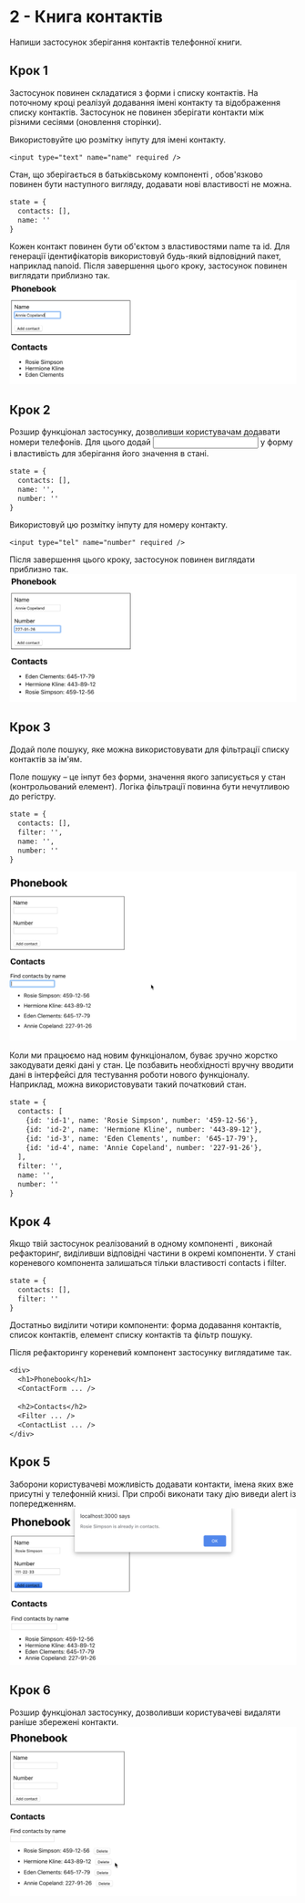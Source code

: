 # 2 - Книга контактів

Напиши застосунок зберігання контактів телефонної книги.

## Крок 1

Застосунок повинен складатися з форми і списку контактів. На поточному кроці реалізуй додавання імені контакту та відображення списку контактів. Застосунок не повинен зберігати контакти між різними сесіями (оновлення сторінки).

Використовуйте цю розмітку інпуту для імені контакту.

    <input type="text" name="name" required />

Стан, що зберігається в батьківському компоненті <App>, обов'язково повинен бути наступного вигляду, додавати нові властивості не можна.

    state = {
      contacts: [],
      name: ''
    }

Кожен контакт повинен бути об'єктом з властивостями name та id. Для генерації ідентифікаторів використовуй будь-який відповідний пакет, наприклад nanoid. Після завершення цього кроку, застосунок повинен виглядати приблизно так.
![alt text](image.png)

## Крок 2

Розшир функціонал застосунку, дозволивши користувачам додавати номери телефонів. Для цього додай <input type="tel"> у форму і властивість для зберігання його значення в стані.

    state = {
      contacts: [],
      name: '',
      number: ''
    }

Використовуй цю розмітку інпуту для номеру контакту.

    <input type="tel" name="number" required />

Після завершення цього кроку, застосунок повинен виглядати приблизно так.
![alt text](image-1.png)

## Крок 3

Додай поле пошуку, яке можна використовувати для фільтрації списку контактів за ім'ям.

Поле пошуку – це інпут без форми, значення якого записується у стан (контрольований елемент).
Логіка фільтрації повинна бути нечутливою до регістру.

    state = {
      contacts: [],
      filter: '',
      name: '',
      number: ''
    }

![alt text](step-3.gif)

Коли ми працюємо над новим функціоналом, буває зручно жорстко закодувати деякі дані у стан. Це позбавить необхідності вручну вводити дані в інтерфейсі для тестування роботи нового функціоналу. Наприклад, можна використовувати такий початковий стан.

    state = {
      contacts: [
        {id: 'id-1', name: 'Rosie Simpson', number: '459-12-56'},
        {id: 'id-2', name: 'Hermione Kline', number: '443-89-12'},
        {id: 'id-3', name: 'Eden Clements', number: '645-17-79'},
        {id: 'id-4', name: 'Annie Copeland', number: '227-91-26'},
      ],
      filter: '',
      name: '',
      number: ''
    }

## Крок 4

Якщо твій застосунок реалізований в одному компоненті <App>, виконай рефакторинг, виділивши відповідні частини в окремі компоненти. У стані кореневого компонента <App> залишаться тільки властивості contacts і filter.

    state = {
      contacts: [],
      filter: ''
    }

Достатньо виділити чотири компоненти: форма додавання контактів, список контактів, елемент списку контактів та фільтр пошуку.

Після рефакторингу кореневий компонент застосунку виглядатиме так.

    <div>
      <h1>Phonebook</h1>
      <ContactForm ... />

      <h2>Contacts</h2>
      <Filter ... />
      <ContactList ... />
    </div>

## Крок 5

Заборони користувачеві можливість додавати контакти, імена яких вже присутні у телефонній книзі. При спробі виконати таку дію виведи alert із попередженням.
![alt text](image-2.png)

## Крок 6

Розшир функціонал застосунку, дозволивши користувачеві видаляти раніше збережені контакти.
![alt text](step-6.gif)
